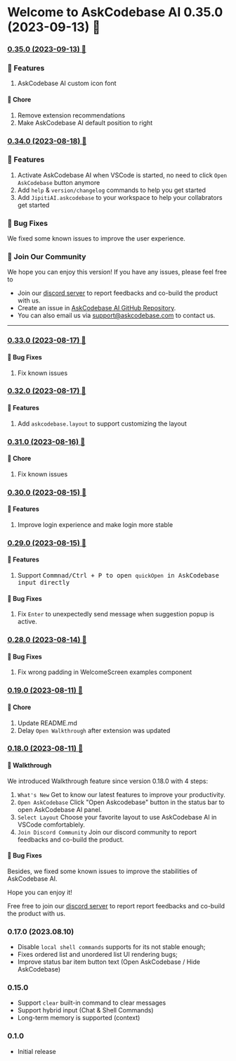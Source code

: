 # Welcome to AskCodebase AI 0.35.0 (2023-09-13) 🎉

### [0.35.0 (2023-09-13) 🥳](https://marketplace.visualstudio.com/items/JipitiAI.askcodebase)

### 🎉 Features

1. AskCodebase AI custom icon font

#### 🧹 Chore

1. Remove extension recommendations
2. Make AskCodebase AI default position to right

### [0.34.0 (2023-08-18) 🥳](https://marketplace.visualstudio.com/items/JipitiAI.askcodebase)

### 🎉 Features

1. Activate AskCodebase AI when VSCode is started, no need to click `Open AskCodebase` button anymore
2. Add `help` & `version/changelog` commands to help you get started
3. Add `JipitiAI.askcodebase` to your workspace to help your collabrators get started

### 🐛 Bug Fixes

We fixed some known issues to improve the user experience.

### 🥳 Join Our Community

We hope you can enjoy this version! If you have any issues, please feel free to

- Join our [discord server](https://discord.gg/5Ny6UuNKVD) to report feedbacks and co-build the product with us.
- Create an issue in [AskCodebase AI GitHub Repository](https://github.com/jipitiai/askcodebase-community/issues/new).
- You can also email us via support@askcodebase.com to contact us.

---

### [0.33.0 (2023-08-17) 🥳](https://marketplace.visualstudio.com/items/JipitiAI.askcodebase/changelog)

#### 🐛 Bug Fixes

1. Fix known issues

### [0.32.0 (2023-08-17) 🥳](https://marketplace.visualstudio.com/items/JipitiAI.askcodebase/changelog)

#### 🎉 Features

1. Add `askcodebase.layout` to support customizing the layout

### [0.31.0 (2023-08-16) 🥳](https://marketplace.visualstudio.com/items/JipitiAI.askcodebase/changelog)

#### 🧹 Chore

1. Fix known issues

### [0.30.0 (2023-08-15) 🥳](https://marketplace.visualstudio.com/items/JipitiAI.askcodebase/changelog)

#### 🎉 Features

1. Improve login experience and make login more stable

### [0.29.0 (2023-08-15) 🥳](https://marketplace.visualstudio.com/items/JipitiAI.askcodebase/changelog)

#### 🎉 Features

1. Support <kbd>Commnad/Ctrl + P</bkd> to open `quickOpen` in AskCodebase input directly

#### 🐛 Bug Fixes

1. Fix `Enter` to unexpectedly send message when suggestion popup is active.

### [0.28.0 (2023-08-14) 🥳](https://marketplace.visualstudio.com/items/JipitiAI.askcodebase/changelog)

#### 🐛 Bug Fixes

1. Fix wrong padding in WelcomeScreen examples component

### [0.19.0 (2023-08-11) 🥳](https://marketplace.visualstudio.com/items/JipitiAI.askcodebase/changelog)

#### 🧹 Chore

1. Update README.md
2. Delay `Open Walkthrough` after extension was updated

### [0.18.0 (2023-08-11) 🥳](https://marketplace.visualstudio.com/items/JipitiAI.askcodebase/changelog)

#### 🎉 Walkthrough

We introduced Walkthrough feature since version 0.18.0 with 4 steps:

1. `What's New` Get to know our latest features to improve your productivity.
2. `Open AskCodebase` Click "Open Askcodebase" button in the status bar to open AskCodebase AI panel.
3. `Select Layout` Choose your favorite layout to use AskCodebase AI in VSCode comfortablely.
4. `Join Discord Community` Join our discord community to report feedbacks and co-build the product.

#### 🐛 Bug Fixes

Besides, we fixed some known issues to improve the stabilities of AskCodebase AI.

Hope you can enjoy it!

Free free to join our [discord server](https://discord.gg/5Ny6UuNKVD) to report report feedbacks and co-build the product with us.

### 0.17.0 (2023.08.10)

- Disable `local shell commands` supports for its not stable enough;
- Fixes ordered list and unordered list UI rendering bugs;
- Improve status bar item button text (Open AskCodebase / Hide AskCodebase)

### 0.15.0

- Support `clear` built-in command to clear messages
- Support hybrid input (Chat & Shell Commands)
- Long-term memory is supported (context)

### 0.1.0

- Initial release
